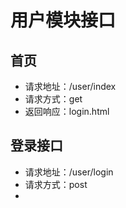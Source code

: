 # 用户模块接口

## 首页

- 请求地址：/user/index
- 请求方式：get
- 返回响应：login.html

## 登录接口

- 请求地址：/user/login
- 请求方式：post
- 

